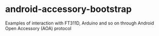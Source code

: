 # android-accessory-bootstrap
Examples of interaction with FT311D, Arduino and so on through Android Open Accessory (AOA) protocol

